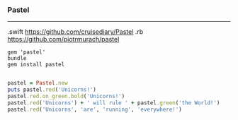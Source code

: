 ### Pastel
---
.swift
https://github.com/cruisediary/Pastel
.rb
https://github.com/piotrmurach/pastel

```
gem 'pastel'
bundle
gem install pastel


```


```ruby
pastel = Pastel.new
puts pastel.red('Unicorns!')
pastel.red.on_green.bold('Unicorns!')
pastel.red('Unicorns') + ' will rule ' + pastel.green('the World!')
pastel.red('Unicorns', 'are', 'running', 'everywhere!')

```

```
```
